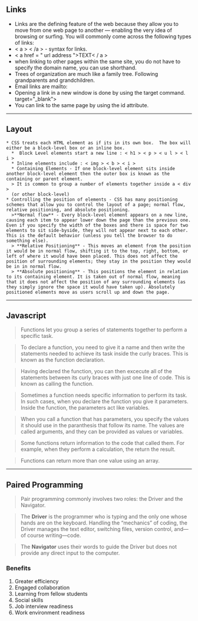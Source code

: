 ## Links
  * Links are the defining feature of the web because they allow you to move from
one web page to another — enabling the very idea of browsing or surfing. You will commonly come across the following types of links:
  * < a > < /a > - syntax for links. 
  * < a href = " url address ">TEXT< / a >
  * when linking to other pages within the same site, you do not have to specify the domain name, you can use shorthand. 
  * Trees of organization are much like a family tree.  Following grandparents and grandchildren. 
  * Email links are mailto: 
  * Opening a link in a new window is done by using the target command. target="_blank">
  * You can link to the same page by using the id attribute. 
  ***

  ## Layout 
    * CSS treats each HTML element as if its in its own box.  The box will either be a block-level box or an inline box. 
      *  Block Level elements start a new line : < h1 > < p > < u l > < l i >
      * Inline elements include : < img > < b > < i >
      * Containing Elements - If one block-level element sits inside another block-level element then the outer box is known as the containing or parent element.
      > It is common to group a number of elements together inside a < div >
      (or other block-level)
    * Controlling the position of elements - CSS has many positioning schemes that allow you to control the layout of a page; normal flow, relative positioning, and absolute positioning. 
      >**Normal flow** - Every block-level element appears on a new line, causing each item to appear lower down the page than the previous one. Even if you specify the width of the boxes and there is space for two elements to sit side-byside, they will not appear next to each other. This is the default behavior (unless you tell the browser to do something else).
      > **Relative Positioning** - This moves an element from the position it would be in normal flow, shifting it to the top, right, bottom, or left of where it would have been placed. This does not affect the position of surrounding elements; they stay in the position they would be in in normal flow.
      > **Absolute positioning** - This positions the element in relation to its containing element. It is taken out of normal flow, meaning that it does not affect the position of any surrounding elements (as they simply ignore the space it would have taken up). Absolutely positioned elements move as users scroll up and down the page.
***

## Javascript
  > Functions let you group a series of statements together to perform a specific task. 

  > To declare a function, you need to give it a name and then write the statements needed to achieve its task inside the curly braces.  This is known as the function declaration. 

  > Having declared the function, you can then excecute all of the statements between its curly braces with just one line of code.  This is known as calling the function. 

  > Sometimes a function needs specific information to perform its task.  In such cases, when you declare the function you give it parameters.  Inside the function, the parameters act like variables.  

  > When you call a function that has parameters, you specify the values it should use in the paranthesis that follow its name.  The values are called arguments, and they can be provided as values or variables. 

  > Some functions return 
  information to the code that called them.  For example, when they perform a calculation, the return the result. 

  > Functions can return more than one value using an array. 

  ***

  ## Paired Programming
   > Pair programming commonly involves two roles: the Driver and the Navigator.
  
  >The **Driver** is the programmer who is typing and the only one whose hands are on the keyboard. Handling the “mechanics” of coding, the Driver manages the text editor, switching files, version control, and—of course writing—code.

  >The **Navigator** uses their words to guide the Driver but does not provide any direct input to the computer.

### Benefits
  1. Greater efficiency
  1. Engaged collaboration
  1. Learning from fellow students
  1. Social skills
  1. Job interview readiness
  1. Work environment readiness 